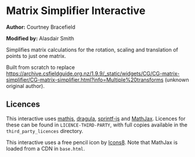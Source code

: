 # Matrix Simplifier Interactive

**Author:** Courtney Bracefield

**Modified by:** Alasdair Smith

Simplifies matrix calculations for the rotation, scaling and translation of points to just one matrix.

Built from scratch to replace https://archive.csfieldguide.org.nz/1.9.9/_static/widgets/CG/CG-matrix-simplifier/CG-matrix-simplifier.html?info=Multiple%20transforms (unknown original author).

## Licences

This interactive uses [mathjs](https://github.com/josdejong/mathjs), [dragula](https://github.com/bevacqua/dragula), [sprintf-js](https://github.com/alexei/sprintf.js) and [MathJax](https://github.com/mathjax/MathJax). Licences for these can be found in `LICENCE-THIRD-PARTY`, with full copies available in the `third_party_licences` directory.

This interactive uses a free pencil icon by [Icons8](https://icons8.com).
Note that MathJax is loaded from a CDN in `base.html`.
